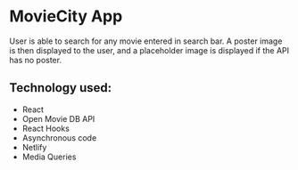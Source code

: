 # MovieCity App
User is able to search for any movie entered in search bar. A poster image is then displayed to the user, and a placeholder image is displayed if the API has no poster.

## Technology used:
- React
- Open Movie DB API 
- React Hooks
- Asynchronous code
- Netlify 
- Media Queries 



